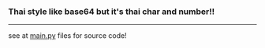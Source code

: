 ### Thai style like base64 but it's thai char and number!!

---

see at [main.py](https://github.com/Meikouuu/tb/blob/main/main.py) files for source code!
